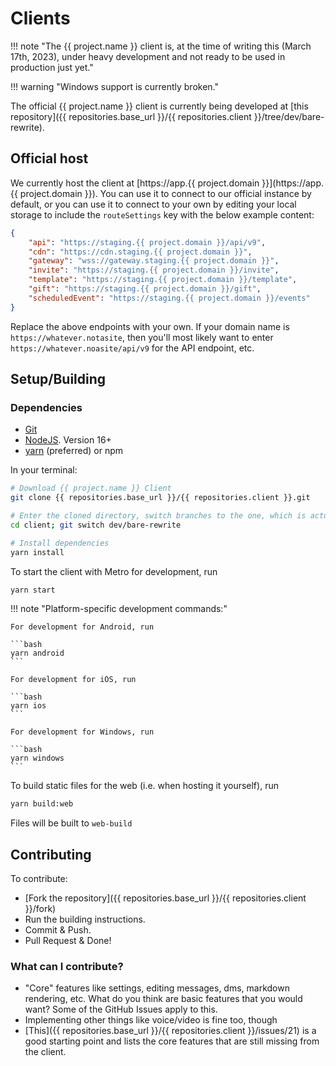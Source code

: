 # Clients

!!! note "The {{ project.name }} client is, at the time of writing this (March 17th, 2023), under heavy development and not ready to be used in production just yet."

!!! warning "Windows support is currently broken."

The official {{ project.name }} client is currently being developed at [this repository]({{ repositories.base_url }}/{{ repositories.client }}/tree/dev/bare-rewrite).

## Official host

We currently host the client at [https://app.{{ project.domain }}](https://app.{{ project.domain }}).
You can use it to connect to our official instance by default,
or you can use it to connect to your own by editing your local storage to include the `routeSettings` key with the below example content:

```json
{
	"api": "https://staging.{{ project.domain }}/api/v9",
	"cdn": "https://cdn.staging.{{ project.domain }}",
	"gateway": "wss://gateway.staging.{{ project.domain }}",
	"invite": "https://staging.{{ project.domain }}/invite",
	"template": "https://staging.{{ project.domain }}/template",
	"gift": "https://staging.{{ project.domain }}/gift",
	"scheduledEvent": "https://staging.{{ project.domain }}/events"
}
```

Replace the above endpoints with your own. If your domain name is `https://whatever.notasite`, then you'll most likely want to enter
`https://whatever.noasite/api/v9` for the API endpoint, etc.

## Setup/Building

### Dependencies

-   [Git](https://git-scm.com/)
-   [NodeJS](https://nodejs.org). Version 16+
-   [yarn](https://yarnpkg.com/) (preferred) or npm

In your terminal:

```bash
# Download {{ project.name }} Client
git clone {{ repositories.base_url }}/{{ repositories.client }}.git

# Enter the cloned directory, switch branches to the one, which is actually being developed
cd client; git switch dev/bare-rewrite

# Install dependencies
yarn install
```

To start the client with Metro for development, run

```bash
yarn start
```

!!! note "Platform-specific development commands:"

    For development for Android, run

    ```bash
    yarn android
    ```

    For development for iOS, run

    ```bash
    yarn ios
    ```

    For development for Windows, run

    ```bash
    yarn windows
    ```

To build static files for the web (i.e. when hosting it yourself), run

```bash
yarn build:web
```

Files will be built to `web-build`

## Contributing

To contribute:

-   [Fork the repository]({{ repositories.base_url }}/{{ repositories.client }}/fork)
-   Run the building instructions.
-   Commit & Push.
-   Pull Request & Done!

### What can I contribute?

-   "Core" features like settings, editing messages, dms, markdown rendering, etc. What do you think are basic features that you would want? Some of the GitHub Issues apply to this.
-   Implementing other things like voice/video is fine too, though
-   [This]({{ repositories.base_url }}/{{ repositories.client }}/issues/21) is a good starting point and lists the core features that are still missing from the client.
